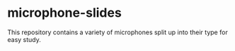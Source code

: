 # microphone-slides

This repository contains a variety of microphones split up into their type for easy study.
